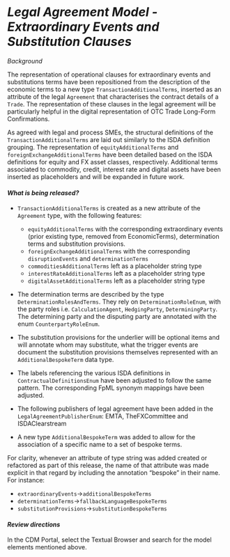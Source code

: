 # *Legal Agreement Model - Extraordinary Events and Substitution Clauses*

_Background_

The representation of operational clauses for extraordinary events and substitutions terms have been repositioned from the description of the economic terms to a new type `TransactionAdditionalTerms`, inserted as an attribute of the legal `Agreement` that characterises the contract details of a `Trade`. The representation of these clauses in the legal agreement will be particularly helpful in the digital representation of OTC Trade Long-Form Confirmations.

As agreed with legal and process SMEs, the structural definitions of the `TransactionAdditionalTerms` are laid out similarly to the ISDA definition grouping. The representation of `equityAdditionalTerms` and    `foreignExchangeAdditionalTerms` have been detailed based on the ISDA definitions for equity and FX asset classes, respectively. Additional terms associated to commodity, credit, interest rate and digital assets have been inserted as placeholders and will be expanded in future work. 

#### _What is being released?_

- `TransactionAdditionalTerms` is created as a new attribute of the `Agreement` type, with the following features: 
    - `equityAdditionalTerms` with the corresponding extraordinary events (prior existing type, removed from EconomicTerms), determination terms and substitution provisions.
    - `foreignExchangeAdditionalTerms` with the corresponding `disruptionEvents` and `determinationTerms`
    - `commoditiesAdditionalTerms` left as a placeholder string type
    - `interestRateAdditionalTerms` left as a placeholder string type
    - `digitalAssetAdditionalTerms` left as a placeholder string type

- The determination terms are described by the type `DeterminationRolesAndTerms`. They rely on `DeterminationRoleEnum`, with the party roles i.e. `CalculationAgent`, `HedgingParty`, `DeterminingParty`. The determining party and the disputing party are annotated with the enum `CounterpartyRoleEnum`. 

- The substitution provisions for the underlier willl be optional items and will annotate whom may substitute, what the trigger events are document the substitution provisions themselves represented with an `AdditionalBespokeTerm` data type.

- The labels referencing the various ISDA definitions in `ContractualDefinitionsEnum` have been adjusted to follow the same pattern. The corresponding FpML synonym mappings have been adjusted.
  
- The following publishers of legal agreement have been added in the `LegalAgreementPublisherEnum`: EMTA, TheFXCommittee and ISDAClearstream

- A new type `AdditionalBespokeTerm` was added to allow for the association of a specific name to a set of bespoke terms.
  
For clarity, whenever an attribute of type string was added created or refactored as part of this release, the name of that attribute was made explicit in that regard by including the annotation “bespoke” in their name. For instance:
- `extraordinaryEvents`->`additionalBespokeTerms`
- `determinationTerms`->`fallbackLanguageBespokeTerms`
- `substitutionProvisions`->`substitutionBespokeTerms`

#### _Review directions_

In the CDM Portal, select the Textual Browser and search for the model elements mentioned above.
